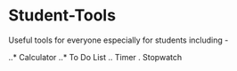 # Student-Tools

Useful tools for everyone especially for students including - 

..* Calculator
..* To Do List
.. Timer
. Stopwatch
